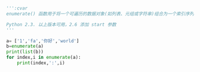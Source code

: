 
<BlogInfo id="798" title="17.enumerate函数的使用" author="白日梦想猿" pv=0 read_times=0 pre_cost_time=0分11秒 category="GUI编程" tag_list="['GUI编程']" create_time="2020.06.27 13:41:48" update_time="2020.06.27 13:58:35" />

```python


''':cvar
enumerate() 函数用于将一个可遍历的数据对象(如列表、元组或字符串)组合为一个索引序列，同时 列出数据和数据下标 ，一般用在 for 循环当中。

Python 2.3. 以上版本可用，2.6 添加 start 参数
'''

a= ['1','fa','你好','world']
b=enumerate(a)
print(list(b))
for index,i in enumerate(a):
    print(index,':',i)
```
